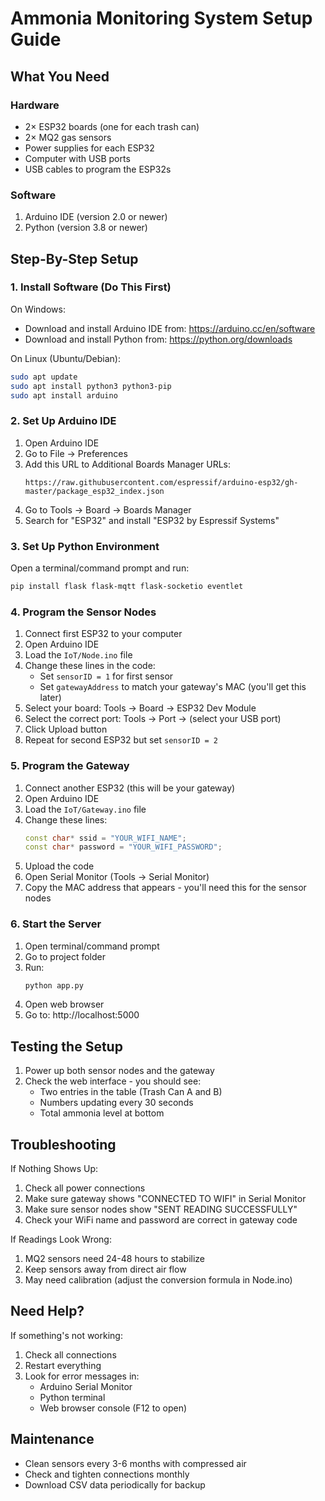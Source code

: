 # Ammonia Monitoring System Setup Guide

## What You Need

### Hardware
- 2× ESP32 boards (one for each trash can)
- 2× MQ2 gas sensors
- Power supplies for each ESP32
- Computer with USB ports
- USB cables to program the ESP32s

### Software
1. Arduino IDE (version 2.0 or newer)
2. Python (version 3.8 or newer)

## Step-By-Step Setup

### 1. Install Software (Do This First)

On Windows:
- Download and install Arduino IDE from: https://arduino.cc/en/software
- Download and install Python from: https://python.org/downloads

On Linux (Ubuntu/Debian):
```bash
sudo apt update
sudo apt install python3 python3-pip
sudo apt install arduino
```

### 2. Set Up Arduino IDE

1. Open Arduino IDE
2. Go to File → Preferences
3. Add this URL to Additional Boards Manager URLs:
   ```
   https://raw.githubusercontent.com/espressif/arduino-esp32/gh-master/package_esp32_index.json
   ```
4. Go to Tools → Board → Boards Manager
5. Search for "ESP32" and install "ESP32 by Espressif Systems"

### 3. Set Up Python Environment

Open a terminal/command prompt and run:
```bash
pip install flask flask-mqtt flask-socketio eventlet
```

### 4. Program the Sensor Nodes

1. Connect first ESP32 to your computer
2. Open Arduino IDE
3. Load the `IoT/Node.ino` file
4. Change these lines in the code:
   - Set `sensorID = 1` for first sensor
   - Set `gatewayAddress` to match your gateway's MAC (you'll get this later)
5. Select your board: Tools → Board → ESP32 Dev Module
6. Select the correct port: Tools → Port → (select your USB port)
7. Click Upload button
8. Repeat for second ESP32 but set `sensorID = 2`

### 5. Program the Gateway

1. Connect another ESP32 (this will be your gateway)
2. Open Arduino IDE
3. Load the `IoT/Gateway.ino` file
4. Change these lines:
   ```cpp
   const char* ssid = "YOUR_WIFI_NAME";
   const char* password = "YOUR_WIFI_PASSWORD";
   ```
5. Upload the code
6. Open Serial Monitor (Tools → Serial Monitor)
7. Copy the MAC address that appears - you'll need this for the sensor nodes

### 6. Start the Server

1. Open terminal/command prompt
2. Go to project folder
3. Run:
   ```bash
   python app.py
   ```
4. Open web browser
5. Go to: http://localhost:5000

## Testing the Setup

1. Power up both sensor nodes and the gateway
2. Check the web interface - you should see:
   - Two entries in the table (Trash Can A and B)
   - Numbers updating every 30 seconds
   - Total ammonia level at bottom

## Troubleshooting

If Nothing Shows Up:
1. Check all power connections
2. Make sure gateway shows "CONNECTED TO WIFI" in Serial Monitor
3. Make sure sensor nodes show "SENT READING SUCCESSFULLY"
4. Check your WiFi name and password are correct in gateway code

If Readings Look Wrong:
1. MQ2 sensors need 24-48 hours to stabilize
2. Keep sensors away from direct air flow
3. May need calibration (adjust the conversion formula in Node.ino)

## Need Help?

If something's not working:
1. Check all connections
2. Restart everything
3. Look for error messages in:
   - Arduino Serial Monitor
   - Python terminal
   - Web browser console (F12 to open)

## Maintenance

- Clean sensors every 3-6 months with compressed air
- Check and tighten connections monthly
- Download CSV data periodically for backup
